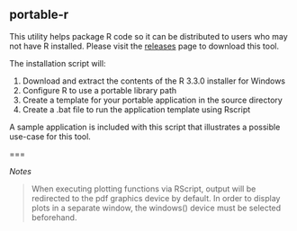 ## portable-r

This utility helps package R code so it can be distributed to users who may not have R installed. Please visit the [releases](https://github.com/park-brian/portable-r/releases) page to download this tool.

The installation script will: 

1. Download and extract the contents of the R 3.3.0 installer for Windows
2. Configure R to use a portable library path
3. Create a template for your portable application in the source directory
4. Create a .bat file to run the application template using Rscript

A sample application is included with this script that illustrates a possible use-case for this tool.

===

_Notes_

> When executing plotting functions via RScript, output will be redirected to the pdf graphics device by default. In order to display plots in a separate window, the windows() device must be selected beforehand.
